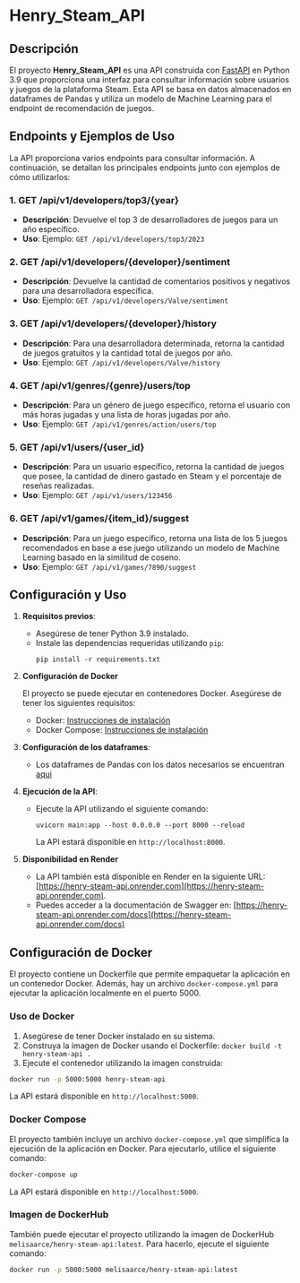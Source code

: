 # Henry_Steam_API

## Descripción

El proyecto **Henry_Steam_API** es una API construida con [FastAPI](https://fastapi.tiangolo.com/) en Python 3.9 que proporciona una interfaz para consultar información sobre usuarios y juegos de la plataforma Steam. Esta API se basa en datos almacenados en dataframes de Pandas y utiliza un modelo de Machine Learning para el endpoint de recomendación de juegos.

## Endpoints y Ejemplos de Uso

La API proporciona varios endpoints para consultar información. A continuación, se detallan los principales endpoints junto con ejemplos de cómo utilizarlos:

### 1. GET /api/v1/developers/top3/{year}

- **Descripción**: Devuelve el top 3 de desarrolladores de juegos para un año específico.
- **Uso**: Ejemplo: `GET /api/v1/developers/top3/2023`

### 2. GET /api/v1/developers/{developer}/sentiment

- **Descripción**: Devuelve la cantidad de comentarios positivos y negativos para una desarrolladora específica.
- **Uso**: Ejemplo: `GET /api/v1/developers/Valve/sentiment`

### 3. GET /api/v1/developers/{developer}/history

- **Descripción**: Para una desarrolladora determinada, retorna la cantidad de juegos gratuitos y la cantidad total de juegos por año.
- **Uso**: Ejemplo: `GET /api/v1/developers/Valve/history`

### 4. GET /api/v1/genres/{genre}/users/top

- **Descripción**: Para un género de juego específico, retorna el usuario con más horas jugadas y una lista de horas jugadas por año.
- **Uso**: Ejemplo: `GET /api/v1/genres/action/users/top`

### 5. GET /api/v1/users/{user_id}

- **Descripción**: Para un usuario específico, retorna la cantidad de juegos que posee, la cantidad de dinero gastado en Steam y el porcentaje de reseñas realizadas.
- **Uso**: Ejemplo: `GET /api/v1/users/123456`

### 6. GET /api/v1/games/{item_id}/suggest

- **Descripción**: Para un juego específico, retorna una lista de los 5 juegos recomendados en base a ese juego utilizando un modelo de Machine Learning basado en la similitud de coseno.
- **Uso**: Ejemplo: `GET /api/v1/games/7890/suggest`

## Configuración y Uso

1. **Requisitos previos**:

   - Asegúrese de tener Python 3.9 instalado.
   - Instale las dependencias requeridas utilizando `pip`:
     ```
     pip install -r requirements.txt
     ```
2. **Configuración de Docker**

   El proyecto se puede ejecutar en contenedores Docker. Asegúrese de tener los siguientes requisitos:

   - Docker: [Instrucciones de instalación](https://docs.docker.com/get-docker/)
   - Docker Compose: [Instrucciones de instalación](https://docs.docker.com/compose/install/)
3. **Configuración de los dataframes**:

   - Los dataframes de Pandas con los datos necesarios se encuentran [aqui](drive.md)
4. **Ejecución de la API**:

   - Ejecute la API utilizando el siguiente comando:

     ```
     uvicorn main:app --host 0.0.0.0 --port 8000 --reload
     ```

     La API estará disponible en `http://localhost:8000`.
5. **Disponibilidad en Render**

   - La API también está disponible en Render en la siguiente URL: [https://henry-steam-api.onrender.com](https://henry-steam-api.onrender.com).
   - Puedes acceder a la documentación de Swagger en: [https://henry-steam-api.onrender.com/docs](https://henry-steam-api.onrender.com/docs)

## Configuración de Docker

El proyecto contiene un Dockerfile que permite empaquetar la aplicación en un contenedor Docker. Además, hay un archivo `docker-compose.yml` para ejecutar la aplicación localmente en el puerto 5000.

### Uso de Docker

1. Asegúrese de tener Docker instalado en su sistema.
2. Construya la imagen de Docker usando el Dockerfile:
   `docker build -t henry-steam-api .`
3. Ejecute el contenedor utilizando la imagen construida:

```bash
docker run -p 5000:5000 henry-steam-api
```

La API estará disponible en `http://localhost:5000`.

### Docker Compose

El proyecto también incluye un archivo `docker-compose.yml` que simplifica la ejecución de la aplicación en Docker. Para ejecutarlo, utilice el siguiente comando:

```bash
docker-compose up
```

La API estará disponible en `http://localhost:5000`.

### Imagen de DockerHub

También puede ejecutar el proyecto utilizando la imagen de DockerHub `melisaarce/henry-steam-api:latest`. Para hacerlo, ejecute el siguiente comando:

```bash
docker run -p 5000:5000 melisaarce/henry-steam-api:latest
```
